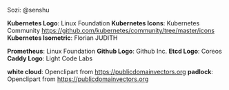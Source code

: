
Sozi: @senshu

**Kubernetes Logo**: Linux Foundation
**Kubernetes Icons**: Kubernetes Community <https://github.com/kubernetes/community/tree/master/icons>
**Kubernetes Isometric**: Florian JUDITH

**Prometheus**: Linux Foundation
**Github Logo**: Github Inc.
**Etcd Logo**: Coreos
**Caddy Logo**: Light Code Labs

**white cloud**: Openclipart from <https://publicdomainvectors.org>
**padlock**: Openclipart from <https://publicdomainvectors.org>
